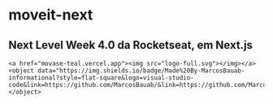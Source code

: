# moveit-next
## Next Level Week 4.0 da Rocketseat, em Next.js

    <a href="movase-teal.vercel.app"><img src="logo-full.svg"></img></a>
    <object data="https://img.shields.io/badge/Made%20By-MarcosBauab-informational?style=flat-square&logo=visual-studio-code&link=https://github.com/MarcosBauab/&link=https://github.com/MarcosBauab/"></object>


